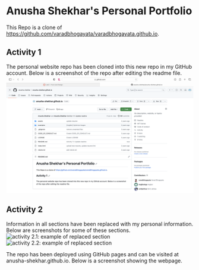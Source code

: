 # Anusha Shekhar's Personal Portfolio
This Repo is a clone of https://github.com/varadbhogayata/varadbhogayata.github.io.

## Activity 1
The personal website repo has been cloned into this new repo in my GitHub account. Below is a screenshot of the repo after editing the readme file.
![activity 1: cloned repo and edited readme](./images/1_1_cloned.png)

## Activity 2
Information in all sections have been replaced with my personal information. Below are screenshots for some of these sections.
![activity 2.1: example of replaced section](./images/2_1_example.png)
![activity 2.2: example of replaced section](./images/2_2_example.png)

The repo has been deployed using GitHub pages and can be visited at anusha-shekhar.github.io. Below is a screenshot showing the webpage.